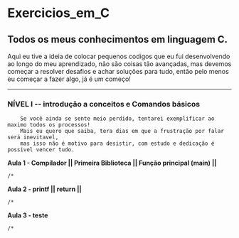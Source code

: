 # Exercicios_em_C
 ## **Todos os meus conhecimentos em linguagem C.**
 
 Aqui eu tive a ideia de colocar pequenos codigos que eu fui desenvolvendo 
 ao longo do meu aprendizado, não são coisas tão avançadas, mas devemos 
 começar a resolver desafios e achar soluções para tudo, então pelo menos 
 eu começar a fazer algo, já é um começo!  
 _____________________________________________________________________________

### **NÍVEL I -- introdução a conceitos e Comandos básicos**

        Se você ainda se sente meio perdido, tentarei exemplificar ao maximo todos os processos!
        Mais eu quero que saiba, tera dias em que a frustração por falar será inevitavel, 
        mas isso não é motivo para desistir, com estudo e dedicação é possivel vencer tudo.  

**Aula 1 - Compilador || Primeira Biblioteca || Função principal (main) ||**


    /* 


**Aula 2 -  printf || return ||** 

    /* 


**Aula 3 - teste** 

    /* 



